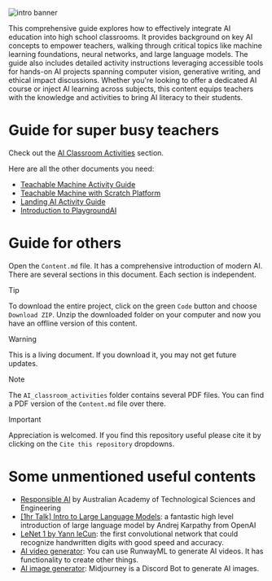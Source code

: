 ![intro banner](https://assets.playgroundai.com/9b711cf5-df60-4c60-91e6-f3488a2ce309.jpg)

This comprehensive guide explores how to effectively integrate AI education into high school classrooms. It provides background on key AI concepts to empower teachers, walking through critical topics like machine learning foundations, neural networks, and large language models. The guide also includes detailed activity instructions leveraging accessible tools for hands-on AI projects spanning computer vision, generative writing, and ethical impact discussions. Whether you're looking to offer a dedicated AI course or inject AI learning across subjects, this content equips teachers with the knowledge and activities to bring AI literacy to their students.

# Guide for super busy teachers
Check out the [AI Classroom Activities](./Content.md#ai-classroom-activities) section.

Here are all the other documents you need:
- [Teachable Machine Activity Guide](./AI_classroom_activities/TeachableMachine.pdf)
- [Teachable Machine with Scratch Platform](./AI_classroom_activities/TeachableMachinewithScratch.pdf)
- [Landing AI Activity Guide](./AI_classroom_activities/LandingAI.pdf)
- [Introduction to PlaygroundAI](./AI_classroom_activities/HowtousePlaygroundAI.pdf)

# Guide for others
Open the `Content.md` file. It has a comprehensive introduction of modern AI. There are several sections in this document. Each section is independent.

> [!TIP]
> To download the entire project, click on the green `Code` button and choose `Download ZIP`. Unzip the downloaded folder on your computer and now you have an offline version of this content. 

> [!WARNING]
> This is a living document. If you download it, you may not get future updates.

> [!NOTE]
> The `AI_classroom_activities` folder contains several PDF files. You can find a PDF version of the `Content.md` file over there.

>[!IMPORTANT]
> Appreciation is welcomed. If you find this repository useful please cite it by clicking on the `Cite this repository` dropdowns.

# Some unmentioned useful contents
- [Responsible AI](https://www.atse.org.au/research-and-policy/publications/publication/responsible-ai/) by Australian Academy of Technological Sciences and Engineering 
- [[1hr Talk] Intro to Large Language Models](https://www.youtube.com/watch?v=zjkBMFhNj_g): a fantastic high level introduction of large language model by Andrej Karpathy from OpenAI
- [LeNet 1 by Yann leCun](https://www.youtube.com/watch?v=FwFduRA_L6Q): the first convolutional network that could recognize handwritten digits with good speed and accuracy.
- [AI video generator](https://runwayml.com/): You can use RunwayML to generate AI videos. It has functionality to create other things.
- [AI image generator](https://www.midjourney.com/): Midjourney is a Discord Bot to generate AI images.